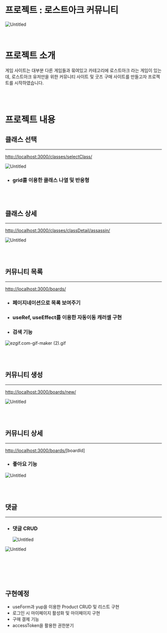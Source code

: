 # 프로젝트 : 로스트아크 커뮤니티

![Untitled](https://www.notion.so/image/https%3A%2F%2Fs3-us-west-2.amazonaws.com%2Fsecure.notion-static.com%2F45f7555a-8964-429f-b68d-60d11bfc2fb0%2FUntitled.png?table=block&id=8ddea30d-cce6-4882-9e65-98809eceb757&spaceId=83f45596-d92c-46e2-b170-00c441d94d81&width=2000&userId=dee01582-c4b2-4792-952a-17b4eb37394c&cache=v2)

<br/>

# 프로젝트 소개

게임 사이트는 대부분 다른 게임들과 묶여있고 카테고리에 로스트아크 라는 게임이 있는데, 로스트아크 유저만을 위한 커뮤니티 사이트 및 굿즈 구매 사이트를 만들고자 프로젝트를 시작하였습니다.

<br/><br/>

# 프로젝트 내용

## 클래스 선택

<hr/>

[http://localhost:3000/classes/selectClass/](http://localhost:3000/classes/selectClass/)

![Untitled](https://www.notion.so/image/https%3A%2F%2Fs3-us-west-2.amazonaws.com%2Fsecure.notion-static.com%2Fd01989a4-5051-4946-9117-afb4f6b9358b%2FUntitled.png?table=block&id=82834ef3-ba2f-447a-aca8-93098d78b971&spaceId=83f45596-d92c-46e2-b170-00c441d94d81&width=2000&userId=dee01582-c4b2-4792-952a-17b4eb37394c&cache=v2)

- ### grid를 이용한 클래스 나열 및 반응형

<br/><br/>

## 클래스 상세

<hr/>

[http://localhost:3000/classes/classDetail/assassin/](http://localhost:3000/classes/classDetail/assassin/)

![Untitled](https://www.notion.so/image/https%3A%2F%2Fs3-us-west-2.amazonaws.com%2Fsecure.notion-static.com%2Fb904a977-1747-4711-af18-b086db82feae%2FUntitled.png?table=block&id=95a8d7c2-a633-43a9-980a-159e34d463ea&spaceId=83f45596-d92c-46e2-b170-00c441d94d81&width=2000&userId=dee01582-c4b2-4792-952a-17b4eb37394c&cache=v2)

<br/><br/>

## 커뮤니티 목록

<hr/>

[http://localhost:3000/boards/](http://localhost:3000/boards/)

- ### 페이지네이션으로 목록 보여주기
- ### useRef, useEffect를 이용한 자동이동 캐러셀 구현
- ### 검색 기능

![ezgif.com-gif-maker (2).gif](https://s3.us-west-2.amazonaws.com/secure.notion-static.com/1002d0c1-a68a-45ab-9f1a-095cbab06853/ezgif.com-gif-maker_%282%29.gif?X-Amz-Algorithm=AWS4-HMAC-SHA256&X-Amz-Content-Sha256=UNSIGNED-PAYLOAD&X-Amz-Credential=AKIAT73L2G45EIPT3X45%2F20221116%2Fus-west-2%2Fs3%2Faws4_request&X-Amz-Date=20221116T090019Z&X-Amz-Expires=86400&X-Amz-Signature=7e87c3866160e8cae4455207d302791f2cf933e9a7af45faad3d7d46f05ece1b&X-Amz-SignedHeaders=host&x-id=GetObject)

<br/><br/>

## 커뮤니티 생성

<hr/>

[http://localhost:3000/boards/new/](http://localhost:3000/boards/new/)

![Untitled](https://www.notion.so/image/https%3A%2F%2Fs3-us-west-2.amazonaws.com%2Fsecure.notion-static.com%2F99516ecf-6b5a-4490-b973-fd1dba0bbe2d%2FUntitled.png?table=block&id=50838608-ffbc-43f4-991d-eb47bfac5f77&spaceId=83f45596-d92c-46e2-b170-00c441d94d81&width=2000&userId=dee01582-c4b2-4792-952a-17b4eb37394c&cache=v2)

<br/><br/>

## 커뮤니티 상세

<hr/>

[http://localhost:3000/boards/](http://localhost:3000/boards/636df31c1a9e0f002973b93e/)[boardId]

- ### 좋아요 기능

![Untitled](https://www.notion.so/image/https%3A%2F%2Fs3-us-west-2.amazonaws.com%2Fsecure.notion-static.com%2F64b25279-3847-4bbd-9888-61ee6d2e7f10%2FUntitled.png?table=block&id=2230ac56-94a0-4d87-b806-da4a116f14df&spaceId=83f45596-d92c-46e2-b170-00c441d94d81&width=2000&userId=dee01582-c4b2-4792-952a-17b4eb37394c&cache=v2)

<br/><br/>

## 댓글

<hr/>

- ### 댓글 CRUD
  ![Untitled](https://www.notion.so/image/https%3A%2F%2Fs3-us-west-2.amazonaws.com%2Fsecure.notion-static.com%2F56bbd3b0-c3b9-48c3-8615-adfa1d7762b9%2FUntitled.png?table=block&id=47f4aee5-817d-4e81-869f-aea18f2b95ff&spaceId=83f45596-d92c-46e2-b170-00c441d94d81&width=2000&userId=dee01582-c4b2-4792-952a-17b4eb37394c&cache=v2)

![Untitled](https://www.notion.so/image/https%3A%2F%2Fs3-us-west-2.amazonaws.com%2Fsecure.notion-static.com%2F355e0653-766f-491c-bcc9-758a69aec0d3%2FUntitled.png?table=block&id=92268ea5-85d8-4609-b6be-1a396928a4a9&spaceId=83f45596-d92c-46e2-b170-00c441d94d81&width=2000&userId=dee01582-c4b2-4792-952a-17b4eb37394c&cache=v2)

## <br/>

<br/>

## 구현예정

- useForm과 yup을 이용한 Product CRUD 및 리스트 구현
- 로그인 시 마이페이지 활성화 및 마이페이지 구현
- 구매 결제 기능
- accessToken을 활용한 권한분기
